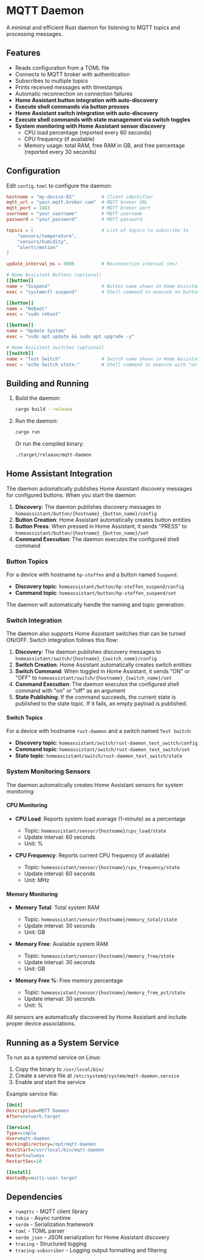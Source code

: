 # MQTT Daemon

A minimal and efficient Rust daemon for listening to MQTT topics and processing messages.

## Features

- Reads configuration from a TOML file
- Connects to MQTT broker with authentication
- Subscribes to multiple topics
- Prints received messages with timestamps
- Automatic reconnection on connection failures
- **Home Assistant button integration with auto-discovery**
- **Execute shell commands via button presses**
- **Home Assistant switch integration with auto-discovery**
- **Execute shell commands with state management via switch toggles**
- **System monitoring with Home Assistant sensor discovery**
  - CPU load percentage (reported every 60 seconds)
  - CPU frequency (if available)
  - Memory usage: total RAM, free RAM in GB, and free percentage (reported every 30 seconds)

## Configuration

Edit `config.toml` to configure the daemon:

```toml
hostname = "my-device-01"          # Client identifier
mqtt_url = "your.mqtt.broker.com"  # MQTT broker URL
mqtt_port = 1883                   # MQTT broker port
username = "your_username"         # MQTT username
password = "your_password"         # MQTT password

topics = [                         # List of topics to subscribe to
    "sensors/temperature",
    "sensors/humidity",
    "alerts/motion"
]

update_interval_ms = 5000          # Reconnection interval (ms)

# Home Assistant Buttons (optional)
[[button]]
name = "Suspend"                   # Button name shown in Home Assistant
exec = "systemctl suspend"         # Shell command to execute on button press

[[button]]
name = "Reboot"
exec = "sudo reboot"

[[button]]
name = "Update System"
exec = "sudo apt update && sudo apt upgrade -y"

# Home Assistant Switches (optional)
[[switch]]
name = "Test Switch"               # Switch name shown in Home Assistant
exec = "echo Switch state:"        # Shell command to execute with "on" or "off" argument
```

## Building and Running

1. Build the daemon:
   ```bash
   cargo build --release
   ```

2. Run the daemon:
   ```bash
   cargo run
   ```

   Or run the compiled binary:
   ```bash
   ./target/release/mqtt-daemon
   ```

## Home Assistant Integration

The daemon automatically publishes Home Assistant discovery messages for configured buttons. When you start the daemon:

1. **Discovery**: The daemon publishes discovery messages to `homeassistant/button/{hostname}_{button_name}/config`
2. **Button Creation**: Home Assistant automatically creates button entities
3. **Button Press**: When pressed in Home Assistant, it sends "PRESS" to `homeassistant/button/{hostname}_{button_name}/set`
4. **Command Execution**: The daemon executes the configured shell command

### Button Topics

For a device with hostname `hp-steffen` and a button named `Suspend`:
- **Discovery topic**: `homeassistant/button/hp-steffen_suspend/config`
- **Command topic**: `homeassistant/button/hp-steffen_suspend/set`

The daemon will automatically handle the naming and topic generation.

### Switch Integration

The daemon also supports Home Assistant switches that can be turned ON/OFF. Switch integration follows this flow:

1. **Discovery**: The daemon publishes discovery messages to `homeassistant/switch/{hostname}_{switch_name}/config`
2. **Switch Creation**: Home Assistant automatically creates switch entities
3. **Switch Command**: When toggled in Home Assistant, it sends "ON" or "OFF" to `homeassistant/switch/{hostname}_{switch_name}/set`
4. **Command Execution**: The daemon executes the configured shell command with "on" or "off" as an argument
5. **State Publishing**: If the command succeeds, the current state is published to the state topic. If it fails, an empty payload is published.

#### Switch Topics

For a device with hostname `rust-daemon` and a switch named `Test Switch`:
- **Discovery topic**: `homeassistant/switch/rust-daemon_test_switch/config`
- **Command topic**: `homeassistant/switch/rust-daemon_test_switch/set`
- **State topic**: `homeassistant/switch/rust-daemon_test_switch/state`

### System Monitoring Sensors

The daemon automatically creates Home Assistant sensors for system monitoring:

#### CPU Monitoring
- **CPU Load**: Reports system load average (1-minute) as a percentage
  - Topic: `homeassistant/sensor/{hostname}/cpu_load/state`
  - Update interval: 60 seconds
  - Unit: %

- **CPU Frequency**: Reports current CPU frequency (if available)
  - Topic: `homeassistant/sensor/{hostname}/cpu_frequency/state`
  - Update interval: 60 seconds
  - Unit: MHz

#### Memory Monitoring
- **Memory Total**: Total system RAM
  - Topic: `homeassistant/sensor/{hostname}/memory_total/state`
  - Update interval: 30 seconds
  - Unit: GB

- **Memory Free**: Available system RAM
  - Topic: `homeassistant/sensor/{hostname}/memory_free/state`
  - Update interval: 30 seconds
  - Unit: GB

- **Memory Free %**: Free memory percentage
  - Topic: `homeassistant/sensor/{hostname}/memory_free_pct/state`
  - Update interval: 30 seconds
  - Unit: %

All sensors are automatically discovered by Home Assistant and include proper device associations.

## Running as a System Service

To run as a systemd service on Linux:

1. Copy the binary to `/usr/local/bin/`
2. Create a service file at `/etc/systemd/system/mqtt-daemon.service`
3. Enable and start the service

Example service file:
```ini
[Unit]
Description=MQTT Daemon
After=network.target

[Service]
Type=simple
User=mqtt-daemon
WorkingDirectory=/opt/mqtt-daemon
ExecStart=/usr/local/bin/mqtt-daemon
Restart=always
RestartSec=10

[Install]
WantedBy=multi-user.target
```

## Dependencies

- `rumqttc` - MQTT client library
- `tokio` - Async runtime
- `serde` - Serialization framework
- `toml` - TOML parser
- `serde_json` - JSON serialization for Home Assistant discovery
- `tracing` - Structured logging
- `tracing-subscriber` - Logging output formatting and filtering
